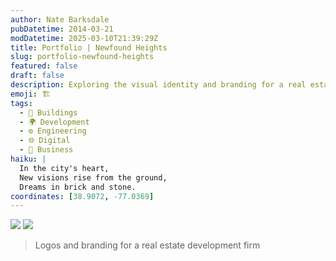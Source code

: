 ```yaml
---
author: Nate Barksdale
pubDatetime: 2014-03-21
modDatetime: 2025-03-10T21:39:29Z
title: Portfolio | Newfound Heights
slug: portfolio-newfound-heights
featured: false
draft: false
description: Exploring the visual identity and branding for a real estate development firm. Relevant geolocation coordinates
emoji: 🏗️
tags:
  - 🏢 Buildings
  - 🌍 Development
  - ⚙️ Engineering
  - 🌐 Digital
  - 💼 Business
haiku: |
  In the city's heart,  
  New visions rise from the ground,  
  Dreams in brick and stone.
coordinates: [38.9072, -77.0369]
---
```


![](@assets/images/portfolio-nh-logo.jpg) ![](@assets/images/portfolio-redevelopment-lab.jpg)

> Logos and branding for a real estate development firm
